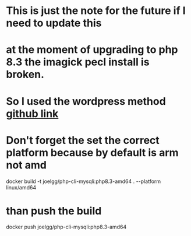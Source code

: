 # This is just the note for the future if I need to update this
# at the moment of upgrading to php 8.3 the imagick pecl install is broken.
# So I used the wordpress method [github link](https://github.com/docker-library/wordpress/blob/c37f27433bb26ea3ec3154fcb1f546d855afcff6/latest/php8.3/apache/Dockerfile)
# Don't forget the set the correct platform because by default is arm not amd
docker build -t joelgg/php-cli-mysqli:php8.3-amd64 . --platform linux/amd64
# than push the build
docker push joelgg/php-cli-mysqli:php8.3-amd64